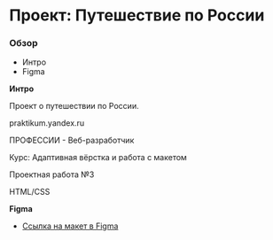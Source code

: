 # Проект: Путешествие по России

### Обзор
* Интро
* Figma

**Интро**

Проект о путешествии по России.


praktikum.yandex.ru

ПРОФЕССИИ - Веб-разработчик

Курс: Адаптивная вёрстка и работа с макетом

Проектная работа №3


HTML/CSS


**Figma**

* [Ссылка на макет в Figma](https://www.figma.com/file/5S2WSbEFL6awjVWJ0NWL8Q/Sprint-3_-Russia-_-desktop-mobile?node-id=28503%3A0)

